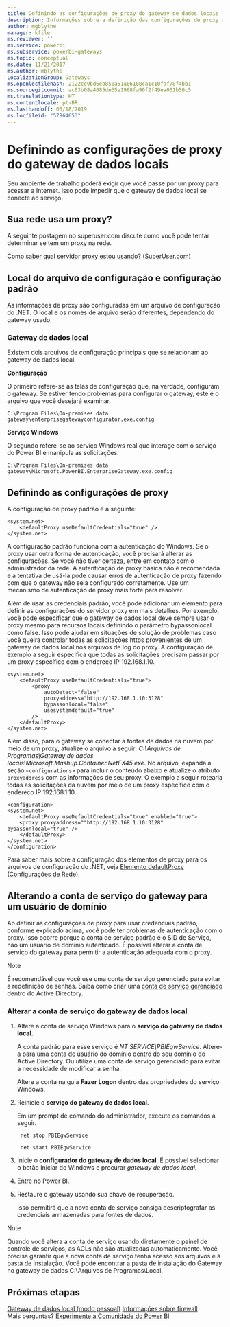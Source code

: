 ```yaml
---
title: Definindo as configurações de proxy do gateway de dados locais
description: Informações sobre a definição das configurações de proxy do gateway de dados local.
author: mgblythe
manager: kfile
ms.reviewer: ''
ms.service: powerbi
ms.subservice: powerbi-gateways
ms.topic: conceptual
ms.date: 11/21/2017
ms.author: mblythe
LocalizationGroup: Gateways
ms.openlocfilehash: 2122ce9bd6eb850a51a06188ca1c10faf78f4bb1
ms.sourcegitcommit: ac63b08a4085de35e1968fa90f2f49ea001b50c5
ms.translationtype: HT
ms.contentlocale: pt-BR
ms.lasthandoff: 03/18/2019
ms.locfileid: "57964653"
---
```

# <a name="configuring-proxy-settings-for-the-on-premises-data-gateway"></a>Definindo as configurações de proxy do gateway de dados locais
Seu ambiente de trabalho poderá exigir que você passe por um proxy para acessar a Internet. Isso pode impedir que o gateway de dados local se conecte ao serviço.

## <a name="does-your-network-use-a-proxy"></a>Sua rede usa um proxy?
A seguinte postagem no superuser.com discute como você pode tentar determinar se tem um proxy na rede.

[Como saber qual servidor proxy estou usando? (SuperUser.com)](https://superuser.com/questions/346372/how-do-i-know-what-proxy-server-im-using)

## <a name="configuration-file-location-and-default-configuration"></a>Local do arquivo de configuração e configuração padrão
As informações de proxy são configuradas em um arquivo de configuração do .NET. O local e os nomes de arquivo serão diferentes, dependendo do gateway usado.

### <a name="on-premises-data-gateway"></a>Gateway de dados local
Existem dois arquivos de configuração principais que se relacionam ao gateway de dados local.

**Configuração**

O primeiro refere-se às telas de configuração que, na verdade, configuram o gateway. Se estiver tendo problemas para configurar o gateway, este é o arquivo que você desejará examinar.

    C:\Program Files\On-premises data gateway\enterprisegatewayconfigurator.exe.config

**Serviço Windows**

O segundo refere-se ao serviço Windows real que interage com o serviço do Power BI e manipula as solicitações.

    C:\Program Files\On-premises data gateway\Microsoft.PowerBI.EnterpriseGateway.exe.config

## <a name="configuring-proxy-settings"></a>Definindo as configurações de proxy
A configuração de proxy padrão é a seguinte:

```
<system.net>
    <defaultProxy useDefaultCredentials="true" />
</system.net>
```


A configuração padrão funciona com a autenticação do Windows. Se o proxy usar outra forma de autenticação, você precisará alterar as configurações. Se você não tiver certeza, entre em contato com o administrador da rede. A autenticação de proxy básica não é recomendada e a tentativa de usá-la pode causar erros de autenticação de proxy fazendo com que o gateway não seja configurado corretamente. Use um mecanismo de autenticação de proxy mais forte para resolver.

Além de usar as credenciais padrão, você pode adicionar um elemento <proxy> para definir as configurações do servidor proxy em mais detalhes. Por exemplo, você pode especificar que o gateway de dados local deve sempre usar o proxy mesmo para recursos locais definindo o parâmetro bypassonlocal como false. Isso pode ajudar em situações de solução de problemas caso você queira controlar todas as solicitações https provenientes de um gateway de dados local nos arquivos de log do proxy. A configuração de exemplo a seguir especifica que todas as solicitações precisam passar por um proxy específico com o endereço IP 192.168.1.10.

```
<system.net>
    <defaultProxy useDefaultCredentials="true">
        <proxy  
            autoDetect="false"  
            proxyaddress="http://192.168.1.10:3128"  
            bypassonlocal="false"  
            usesystemdefault="true"
        />  
    </defaultProxy>
</system.net>
```

Além disso, para o gateway se conectar a fontes de dados na nuvem por meio de um proxy, atualize o arquivo a seguir: *C:\Arquivos de Programas\Gateway de dados locais\Microsoft.Mashup.Container.NetFX45.exe*. No arquivo, expanda a seção `<configurations>` para incluir o conteúdo abaixo e atualize o atributo `proxyaddress` com as informações de seu proxy. O exemplo a seguir rotearia todas as solicitações da nuvem por meio de um proxy específico com o endereço IP 192.168.1.10.

```
<configuration>
<system.net>
    <defaultProxy useDefaultCredentials="true" enabled="true">
    <proxy proxyaddress=""http://192.168.1.10:3128" bypassonlocal="true" />
    </defaultProxy>
</system.net>
</configuration>
```

Para saber mais sobre a configuração dos elementos de proxy para os arquivos de configuração do .NET, veja [Elemento defaultProxy (Configurações de Rede)](https://msdn.microsoft.com/library/kd3cf2ex.aspx).

## <a name="changing-the-gateway-service-account-to-a-domain-user"></a>Alterando a conta de serviço do gateway para um usuário de domínio
Ao definir as configurações de proxy para usar credenciais padrão, conforme explicado acima, você pode ter problemas de autenticação com o proxy. Isso ocorre porque a conta de serviço padrão é o SID de Serviço, não um usuário de domínio autenticado. É possível alterar a conta de serviço do gateway para permitir a autenticação adequada com o proxy.

> [!NOTE]
> É recomendável que você use uma conta de serviço gerenciado para evitar a redefinição de senhas. Saiba como criar uma [conta de serviço gerenciado](https://technet.microsoft.com/library/dd548356.aspx) dentro do Active Directory.
> 
> 

### <a name="change-the-on-premises-data-gateway-service-account"></a>Alterar a conta de serviço do gateway de dados local
1. Altere a conta de serviço Windows para o **serviço do gateway de dados local**.

    A conta padrão para esse serviço é *NT SERVICE\PBIEgwService*. Altere-a para uma conta de usuário do domínio dentro do seu domínio do Active Directory. Ou utilize uma conta de serviço gerenciado para evitar a necessidade de modificar a senha.

    Altere a conta na guia **Fazer Logon** dentro das propriedades do serviço Windows.
2. Reinicie o **serviço do gateway de dados local**.

    Em um prompt de comando do administrador, execute os comandos a seguir.

        net stop PBIEgwService

        net start PBIEgwService
3. Inicie o **configurador do gateway de dados local**. É possível selecionar o botão Iniciar do Windows e procurar *gateway de dados local*.
4. Entre no Power BI.
5. Restaure o gateway usando sua chave de recuperação.

    Isso permitirá que a nova conta de serviço consiga descriptografar as credenciais armazenadas para fontes de dados.

> [!NOTE]
> Quando você altera a conta de serviço usando diretamente o painel de controle de serviços, as ACLs não são atualizadas automaticamente. Você precisa garantir que a nova conta de serviço tenha acesso aos arquivos e à pasta de instalação. Você pode encontrar a pasta de instalação do Gateway no gateway de dados C:\Arquivos de Programas\Local. 
> 

## <a name="next-steps"></a>Próximas etapas
[Gateway de dados local (modo pessoal)](service-gateway-personal-mode.md)
[Informações sobre firewall](service-gateway-onprem-tshoot.md#firewall-or-proxy)  
Mais perguntas? [Experimente a Comunidade do Power BI](http://community.powerbi.com/)

